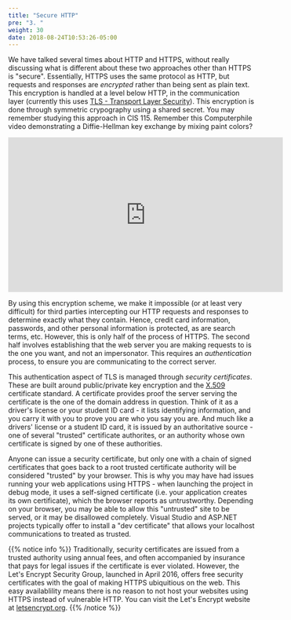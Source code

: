 ```yaml
---
title: "Secure HTTP"
pre: "3. "
weight: 30
date: 2018-08-24T10:53:26-05:00
---
```


We have talked several times about HTTP and HTTPS, without really discussing what is different about these two approaches other than HTTPS is "secure".  Essentially, HTTPS uses the same protocol as HTTP, but requests and responses are _encrypted_ rather than being sent as plain text.  This encryption is handled at a level below HTTP, in the communication layer (currently this uses [TLS - Transport Layer Security](https://en.wikipedia.org/wiki/Transport_Layer_Security)).  This encryption is done through symmetric crypography using a shared secret.  You may remember studying this approach in CIS 115.  Remember this Computerphile video demonstrating a Diffie-Hellman key exchange by mixing paint colors?

<iframe width="560" height="315" src="https://www.youtube.com/embed/NmM9HA2MQGI" frameborder="0" allow="accelerometer; autoplay; clipboard-write; encrypted-media; gyroscope; picture-in-picture" allowfullscreen></iframe>

By using this encryption scheme, we make it impossible (or at least very difficult) for third parties intercepting our HTTP requests and responses to determine exactly what they contain.  Hence, credit card information, passwords, and other personal information is protected, as are search terms, etc.  However, this is only half of the process of HTTPS.  The second half involves establishing that the web server you are making requests to is the one you want, and not an impersonator.  This requires an _authentication_ process, to ensure you are communicating to the correct server.

This authentication aspect of TLS is managed through _security certificates_.  These are built around public/private key encryption and the [X.509](https://en.wikipedia.org/wiki/X.509) certificate standard.  A certificate provides proof the server serving the certificate is the one of the domain address in question.  Think of it as a driver's license or your student ID card - it lists identifying information, and you carry it with you to prove you are who you say you are.  And much like a drivers' license or a student ID card, it is issued by an authoritative source - one of several "trusted" certificate authorites, or an authority whose own certificate is signed by one of these authorities.

Anyone can issue a security certificate, but only one with a chain of signed certificates that goes back to a root trusted certificate authority will be considered "trusted" by your browser.  This is why you may have had issues running your web applications using HTTPS - when launching the project in debug mode, it uses a self-signed certificate (i.e. your application creates its own certificate), which the browser reports as untrustworthy.  Depending on your browser, you may be able to allow this "untrusted" site to be served, or it may be disallowed completely.  Visual Studio and ASP.NET projects typically offer to install a "dev certificate" that allows your localhost communications to treated as trusted.

{{% notice info %}}
Traditionally, security certificates are issued from a trusted authority using annual fees, and often accompanied by insurance that pays for legal issues if the certificate is ever violated.  However, the Let's Encrypt Security Group, launched in April 2016, offers free security certificates with the goal of making HTTPS ubiquitious on the web.  This easy availablility means there is no reason to not host your websites using HTTPS instead of vulnerable HTTP.  You can visit the Let's Encrypt website at [letsencrypt.org](https://letsencrypt.org/).
{{% /notice %}}